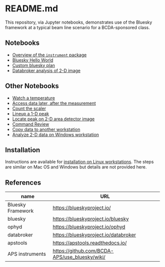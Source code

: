 # README.md

This repository, via Jupyter notebooks, demonstrates use of the Bluesky framework at a typical beam line scenario for a BCDA-sponsored class.

## Notebooks

* [Overview of the `instrument` package](https://nbviewer.jupyter.org/github/BCDA-APS/bluesky_instrument_training/blob/4-refactor-one-folder/describe_instrument.ipynb)
* [Bluesky Hello World](https://nbviewer.jupyter.org/github/BCDA-APS/bluesky_instrument_training/blob/4-refactor-one-folder/bluesky/hello_world.ipynb)
* [Custom bluesky plan](https://nbviewer.jupyter.org/github/BCDA-APS/bluesky_instrument_training/blob/4-refactor-one-folder/bluesky/custom_plan.ipynb)
* [Databroker analysis of 2-D image](https://nbviewer.jupyter.org/github/BCDA-APS/bluesky_instrument_training/blob/4-refactor-one-folder/bluesky/databroker_analysis.ipynb)

## Other Notebooks
* [Watch a temperature](https://nbviewer.jupyter.org/github/BCDA-APS/bluesky_instrument_training/blob/4-refactor-one-folder/watch_temperature.ipynb)
* [Access data later, after the measurement](https://nbviewer.jupyter.org/github/BCDA-APS/bluesky_instrument_training/blob/4-refactor-one-folder/after_measurement.ipynb)
* [Count the scaler](https://nbviewer.jupyter.org/github/BCDA-APS/bluesky_instrument_training/blob/4-refactor-one-folder/count_scaler.ipynb)
* [Lineup a 1-D peak](https://nbviewer.jupyter.org/github/BCDA-APS/bluesky_instrument_training/blob/4-refactor-one-folder/lineup_1d_peak.ipynb)
* [Locate peak on 2-D area detector image](https://nbviewer.jupyter.org/github/BCDA-APS/bluesky_instrument_training/blob/4-refactor-one-folder/locate_image_peak.ipynb)
* [Command Review](https://nbviewer.jupyter.org/github/BCDA-APS/bluesky_instrument_training/blob/4-refactor-one-folder/command_review.ipynb)
* [Copy data to another workstation](/resources/example-data/README.md)
* [Analyze 2-D data on Windows workstation](https://nbviewer.jupyter.org/github/BCDA-APS/bluesky_instrument_training/blob/4-refactor-one-folder/resources/example-data/demonstrate.ipynb)


## Installation

Instructions are available for [installation on Linux workstations](install.md).  The steps are similar on Mac OS and Windows but details are not provided here.

## References

name | URL
--- | ---
Bluesky Framework | https://blueskyproject.io/
bluesky | https://blueskyproject.io/bluesky
ophyd | https://blueskyproject.io/ophyd
databroker | https://blueskyproject.io/databroker
apstools | https://apstools.readthedocs.io/
APS instruments | https://github.com/BCDA-APS/use_bluesky/wiki/
